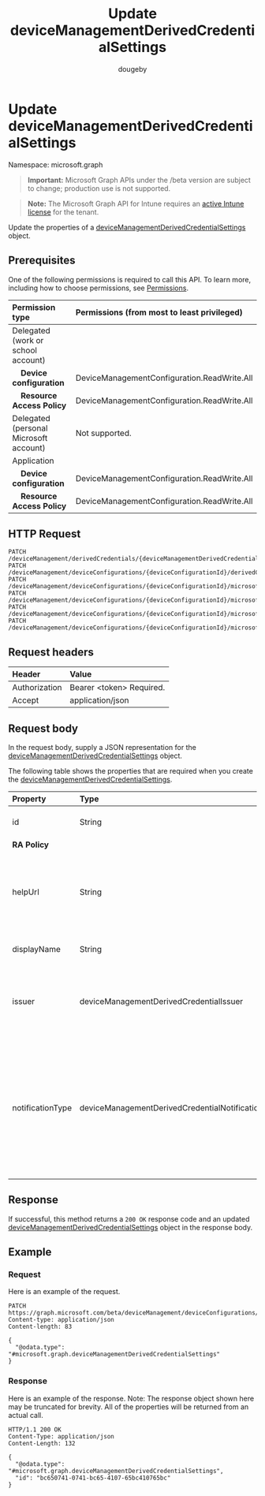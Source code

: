 ﻿---
title: "Update deviceManagementDerivedCredentialSettings"
description: "Update the properties of a deviceManagementDerivedCredentialSettings object."
author: "dougeby"
localization_priority: Normal
ms.prod: "intune"
doc_type: apiPageType
---

# Update deviceManagementDerivedCredentialSettings

Namespace: microsoft.graph

> **Important:** Microsoft Graph APIs under the /beta version are subject to change; production use is not supported.

> **Note:** The Microsoft Graph API for Intune requires an [active Intune license](https://go.microsoft.com/fwlink/?linkid=839381) for the tenant.

Update the properties of a [deviceManagementDerivedCredentialSettings](../resources/intune-shared-devicemanagementderivedcredentialsettings.md) object.

## Prerequisites

One of the following permissions is required to call this API. To learn more, including how to choose permissions, see [Permissions](/graph/permissions-reference).

| Permission type                          | Permissions (from most to least privileged) |
| :--------------------------------------- | :------------------------------------------ |
| Delegated (work or school account)       |                                             |
| &nbsp; &nbsp; **Device configuration**   | DeviceManagementConfiguration.ReadWrite.All |
| &nbsp; &nbsp; **Resource Access Policy** | DeviceManagementConfiguration.ReadWrite.All |
| Delegated (personal Microsoft account)   | Not supported.                              |
| Application                              |                                             |
| &nbsp; &nbsp; **Device configuration**   | DeviceManagementConfiguration.ReadWrite.All |
| &nbsp; &nbsp; **Resource Access Policy** | DeviceManagementConfiguration.ReadWrite.All |

## HTTP Request

<!-- {
  "blockType": "ignored"
}
-->

```http
PATCH /deviceManagement/derivedCredentials/{deviceManagementDerivedCredentialSettingsId}
PATCH /deviceManagement/deviceConfigurations/{deviceConfigurationId}/derivedCredentialSettings
PATCH /deviceManagement/deviceConfigurations/{deviceConfigurationId}/microsoft.graph.iosVpnConfiguration/derivedCredentialSettings
PATCH /deviceManagement/deviceConfigurations/{deviceConfigurationId}/microsoft.graph.iosEnterpriseWiFiConfiguration/derivedCredentialSettings
PATCH /deviceManagement/deviceConfigurations/{deviceConfigurationId}/microsoft.graph.iosEasEmailProfileConfiguration/derivedCredentialSettings
PATCH /deviceManagement/deviceConfigurations/{deviceConfigurationId}/microsoft.graph.iosDerivedCredentialAuthenticationConfiguration/derivedCredentialSettings
```

## Request headers

| Header        | Value                          |
| :------------ | :----------------------------- |
| Authorization | Bearer &lt;token&gt; Required. |
| Accept        | application/json               |

## Request body

In the request body, supply a JSON representation for the [deviceManagementDerivedCredentialSettings](../resources/intune-shared-devicemanagementderivedcredentialsettings.md) object.

The following table shows the properties that are required when you create the [deviceManagementDerivedCredentialSettings](../resources/intune-shared-devicemanagementderivedcredentialsettings.md).

| Property         | Type                                              | Description                                                                                                                                                                                         |
| :--------------- | :------------------------------------------------ | :-------------------------------------------------------------------------------------------------------------------------------------------------------------------------------------------------- |
| id               | String                                            | Unique identifier for the Derived Credential                                                                                                                                                        |
| **RA Policy**    |                                                   |                                                                                                                                                                                                     |
| helpUrl          | String                                            | The URL that will be accessible to end users as they retrieve a derived credential using the Company Portal.                                                                                        |
| displayName      | String                                            | The display name for the profile.                                                                                                                                                                   |
| issuer           | deviceManagementDerivedCredentialIssuer           | The derived credential provider to use. Possible values are: `intercede`, `entrustDatacard`, `purebred`.                                                                                            |
| notificationType | deviceManagementDerivedCredentialNotificationType | The methods used to inform the end user to open Company Portal to deliver Wi-Fi, VPN, or email profiles that use certificates to the device. Possible values are: `none`, `companyPortal`, `email`. |

## Response

If successful, this method returns a `200 OK` response code and an updated [deviceManagementDerivedCredentialSettings](../resources/intune-shared-devicemanagementderivedcredentialsettings.md) object in the response body.

## Example

### Request

Here is an example of the request.

```http
PATCH https://graph.microsoft.com/beta/deviceManagement/deviceConfigurations/{deviceConfigurationId}/derivedCredentialSettings
Content-type: application/json
Content-length: 83

{
  "@odata.type": "#microsoft.graph.deviceManagementDerivedCredentialSettings"
}
```

### Response

Here is an example of the response. Note: The response object shown here may be truncated for brevity. All of the properties will be returned from an actual call.

```http
HTTP/1.1 200 OK
Content-Type: application/json
Content-Length: 132

{
  "@odata.type": "#microsoft.graph.deviceManagementDerivedCredentialSettings",
  "id": "bc650741-0741-bc65-4107-65bc410765bc"
}
```
